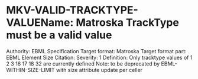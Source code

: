 # MKV-VALID-TRACKTYPE-VALUEName: Matroska TrackType must be a valid value
Authority: EBML Specification
Target format: Matroska
Target format part: EBML Element Size
Citation: 
Severity: 1
Definition: Only tracktype values of 1 2 3 16 17 18 32 are currently defined
Note: to be deprecated by EBML-WITHIN-SIZE-LIMIT with size attribute update per celler
